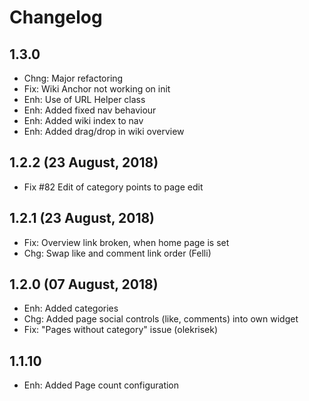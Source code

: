 Changelog
=========

1.3.0
------------------------
- Chng: Major refactoring
- Fix: Wiki Anchor not working on init
- Enh: Use of URL Helper class
- Enh: Added fixed nav behaviour
- Enh: Added wiki index to nav
- Enh: Added drag/drop in wiki overview

1.2.2  (23 August, 2018)
------------------------
- Fix #82 Edit of category points to page edit

1.2.1  (23 August, 2018)
------------------------
- Fix: Overview link broken, when home page is set
- Chg: Swap like and comment link order (Felli)


1.2.0  (07 August, 2018)
------------------------
- Enh: Added categories
- Chg: Added page social controls (like, comments) into own widget
- Fix: "Pages without category" issue (olekrisek)


1.1.10
---------------------
- Enh: Added Page count configuration

